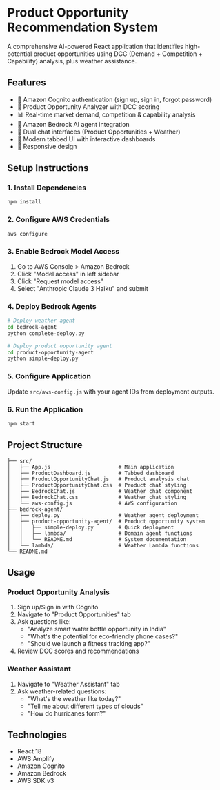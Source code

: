 # Product Opportunity Recommendation System

A comprehensive AI-powered React application that identifies high-potential product opportunities using DCC (Demand + Competition + Capability) analysis, plus weather assistance.

## Features
- 🔐 Amazon Cognito authentication (sign up, sign in, forgot password)
- 🎯 Product Opportunity Analyzer with DCC scoring
- 📊 Real-time market demand, competition & capability analysis
- 🤖 Amazon Bedrock AI agent integration
- 💬 Dual chat interfaces (Product Opportunities + Weather)
- 🎨 Modern tabbed UI with interactive dashboards
- 📱 Responsive design

## Setup Instructions

### 1. Install Dependencies
```bash
npm install
```

### 2. Configure AWS Credentials
```bash
aws configure
```

### 3. Enable Bedrock Model Access
1. Go to AWS Console > Amazon Bedrock
2. Click "Model access" in left sidebar
3. Click "Request model access"
4. Select "Anthropic Claude 3 Haiku" and submit

### 4. Deploy Bedrock Agents
```bash
# Deploy weather agent
cd bedrock-agent
python complete-deploy.py

# Deploy product opportunity agent
cd product-opportunity-agent
python simple-deploy.py
```

### 5. Configure Application
Update `src/aws-config.js` with your agent IDs from deployment outputs.

### 6. Run the Application
```bash
npm start
```

## Project Structure
```
├── src/
│   ├── App.js                      # Main application
│   ├── ProductDashboard.js         # Tabbed dashboard
│   ├── ProductOpportunityChat.js   # Product analysis chat
│   ├── ProductOpportunityChat.css  # Product chat styling
│   ├── BedrockChat.js              # Weather chat component
│   ├── BedrockChat.css             # Weather chat styling
│   └── aws-config.js               # AWS configuration
├── bedrock-agent/
│   ├── deploy.py                   # Weather agent deployment
│   ├── product-opportunity-agent/  # Product opportunity system
│   │   ├── simple-deploy.py        # Quick deployment
│   │   ├── lambda/                 # Domain agent functions
│   │   └── README.md               # System documentation
│   └── lambda/                     # Weather Lambda functions
└── README.md
```

## Usage

### Product Opportunity Analysis
1. Sign up/Sign in with Cognito
2. Navigate to "Product Opportunities" tab
3. Ask questions like:
   - "Analyze smart water bottle opportunity in India"
   - "What's the potential for eco-friendly phone cases?"
   - "Should we launch a fitness tracking app?"
4. Review DCC scores and recommendations

### Weather Assistant
1. Navigate to "Weather Assistant" tab
2. Ask weather-related questions:
   - "What's the weather like today?"
   - "Tell me about different types of clouds"
   - "How do hurricanes form?"

## Technologies
- React 18
- AWS Amplify
- Amazon Cognito
- Amazon Bedrock
- AWS SDK v3